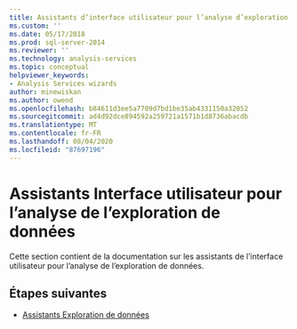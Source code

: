 ```yaml
---
title: Assistants d’interface utilisateur pour l’analyse d’exploration de données | Microsoft Docs
ms.custom: ''
ms.date: 05/17/2018
ms.prod: sql-server-2014
ms.reviewer: ''
ms.technology: analysis-services
ms.topic: conceptual
helpviewer_keywords:
- Analysis Services wizards
author: minewiskan
ms.author: owend
ms.openlocfilehash: b84611d3ee5a7709d7bd1be35ab4331150a32052
ms.sourcegitcommit: ad4d92dce894592a259721a1571b1d8736abacdb
ms.translationtype: MT
ms.contentlocale: fr-FR
ms.lasthandoff: 08/04/2020
ms.locfileid: "87697196"
---
```

# <a name="ui-wizards-for-data-mining-analysis"></a>Assistants Interface utilisateur pour l’analyse de l’exploration de données

Cette section contient de la documentation sur les assistants de l’interface utilisateur pour l’analyse de l’exploration de données.

## <a name="next-steps"></a>Étapes suivantes

- [Assistants Exploration de données](../data-mining-wizards.md)

